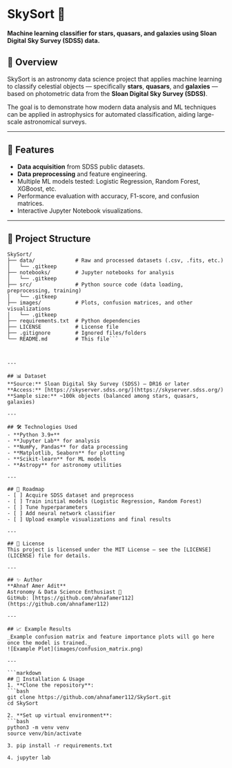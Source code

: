# SkySort 🌌  
**Machine learning classifier for stars, quasars, and galaxies using Sloan Digital Sky Survey (SDSS) data.**

## 📖 Overview
SkySort is an astronomy data science project that applies machine learning to classify celestial objects — specifically **stars**, **quasars**, and **galaxies** — based on photometric data from the **Sloan Digital Sky Survey (SDSS)**.  

The goal is to demonstrate how modern data analysis and ML techniques can be applied in astrophysics for automated classification, aiding large-scale astronomical surveys.

---

## 🚀 Features
- **Data acquisition** from SDSS public datasets.  
- **Data preprocessing** and feature engineering.  
- Multiple ML models tested: Logistic Regression, Random Forest, XGBoost, etc.  
- Performance evaluation with accuracy, F1-score, and confusion matrices.  
- Interactive Jupyter Notebook visualizations.  

---

## 📂 Project Structure
```text
SkySort/
├── data/             # Raw and processed datasets (.csv, .fits, etc.)
│   └── .gitkeep
├── notebooks/        # Jupyter notebooks for analysis
│   └── .gitkeep
├── src/              # Python source code (data loading, preprocessing, training)
│   └── .gitkeep
├── images/           # Plots, confusion matrices, and other visualizations
│   └── .gitkeep
├── requirements.txt  # Python dependencies
├── LICENSE           # License file
├── .gitignore        # Ignored files/folders
└── README.md         # This file```



---

## 📊 Dataset
**Source:** Sloan Digital Sky Survey (SDSS) — DR16 or later  
**Access:** [https://skyserver.sdss.org/](https://skyserver.sdss.org/)  
**Sample size:** ~100k objects (balanced among stars, quasars, galaxies)  

---

## 🛠 Technologies Used
- **Python 3.9+**  
- **Jupyter Lab** for analysis  
- **NumPy, Pandas** for data processing  
- **Matplotlib, Seaborn** for plotting  
- **Scikit-learn** for ML models  
- **Astropy** for astronomy utilities  

---

## 📅 Roadmap
- [ ] Acquire SDSS dataset and preprocess
- [ ] Train initial models (Logistic Regression, Random Forest)
- [ ] Tune hyperparameters
- [ ] Add neural network classifier
- [ ] Upload example visualizations and final results

---

## 📜 License
This project is licensed under the MIT License — see the [LICENSE](LICENSE) file for details.

---

## ✨ Author
**Ahnaf Amer Adit**  
Astronomy & Data Science Enthusiast 🌠  
GitHub: [https://github.com/ahnafamer112](https://github.com/ahnafamer112)

---

## 📈 Example Results
_Example confusion matrix and feature importance plots will go here once the model is trained._  
![Example Plot](images/confusion_matrix.png)  

---

```markdown
## 📌 Installation & Usage
1. **Clone the repository**:
```bash
git clone https://github.com/ahnafamer112/SkySort.git
cd SkySort

2. **Set up virtual environment**:
```bash
python3 -m venv venv
source venv/bin/activate

3. pip install -r requirements.txt

4. jupyter lab